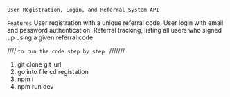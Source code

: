 `User Registration, Login, and Referral System API`


`Features`
User registration with a unique referral code.
User login with email and password authentication.
Referral tracking, listing all users who signed up using a given referral code

 ////        ` to run the code step by step  `     ///////

 1)  git clone git_url
 2)    go into file cd registation
 3) npm i 
 4) npm run dev
